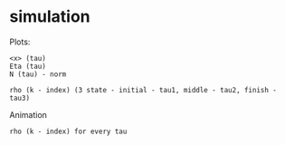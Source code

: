 # simulation

Plots:
```
<x> (tau)
Eta (tau)
N (tau) - norm
```

```
rho (k - index) (3 state - initial - tau1, middle - tau2, finish -tau3)
```

Animation
```
rho (k - index) for every tau 
```